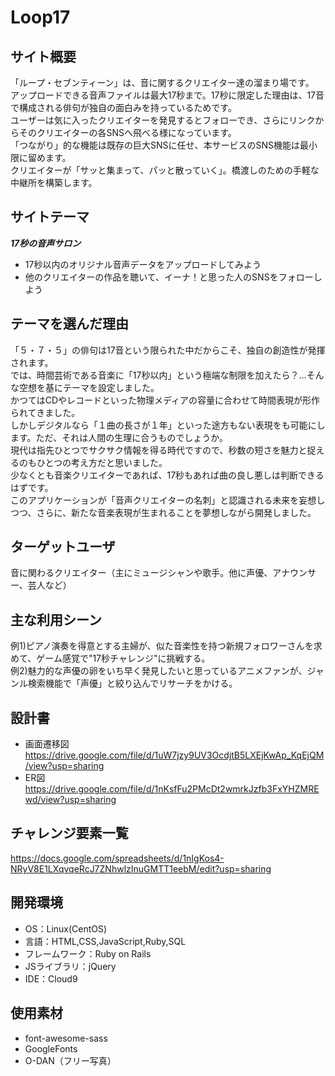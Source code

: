 # Loop17

## サイト概要
「ループ・セブンティーン」は、音に関するクリエイター達の溜まり場です。</br>
アップロードできる音声ファイルは最大17秒まで。17秒に限定した理由は、17音で構成される俳句が独自の面白みを持っているためです。</br>
ユーザーは気に入ったクリエイターを発見するとフォローでき、さらにリンクからそのクリエイターの各SNSへ飛べる様になっています。</br>
「つながり」的な機能は既存の巨大SNSに任せ、本サービスのSNS機能は最小限に留めます。</br>
クリエイターが「サッと集まって、パッと散っていく」。橋渡しのための手軽な中継所を構築します。

## サイトテーマ
***17秒の音声サロン***

- 17秒以内のオリジナル音声データをアップロードしてみよう
- 他のクリエイターの作品を聴いて、イーナ！と思った人のSNSをフォローしよう

## テーマを選んだ理由
「５・７・５」の俳句は17音という限られた中だからこそ、独自の創造性が発揮されます。</br>
では、時間芸術である音楽に「17秒以内」という極端な制限を加えたら？…そんな空想を基にテーマを設定しました。</br>
かつてはCDやレコードといった物理メディアの容量に合わせて時間表現が形作られてきました。</br>
しかしデジタルなら「１曲の長さが１年」といった途方もない表現をも可能にします。ただ、それは人間の生理に合うものでしょうか。</br>
現代は指先ひとつでサクサク情報を得る時代ですので、秒数の短さを魅力と捉えるのもひとつの考え方だと思いました。</br>
少なくとも音楽クリエイターであれば、17秒もあれば曲の良し悪しは判断できるはずです。</br>
このアプリケーションが「音声クリエイターの名刺」と認識される未来を妄想しつつ、さらに、新たな音楽表現が生まれることを夢想しながら開発しました。

## ターゲットユーザ
音に関わるクリエイター（主にミュージシャンや歌手。他に声優、アナウンサー、芸人など）

## 主な利用シーン
例1)ピアノ演奏を得意とする主婦が、似た音楽性を持つ新規フォロワーさんを求めて、ゲーム感覚で"17秒チャレンジ"に挑戦する。</br>
例2)魅力的な声優の卵をいち早く発見したいと思っているアニメファンが、ジャンル検索機能で「声優」と絞り込んでリサーチをかける。

## 設計書
- 画面遷移図
  https://drive.google.com/file/d/1uW7jzy9UV3OcdjtB5LXEjKwAp_KqEjQM/view?usp=sharing
- ER図
　https://drive.google.com/file/d/1nKsfFu2PMcDt2wmrkJzfb3FxYHZMREwd/view?usp=sharing

## チャレンジ要素一覧
https://docs.google.com/spreadsheets/d/1nIgKos4-NRyV8E1LXqvqeRcJ7ZNhwlzInuGMTT1eebM/edit?usp=sharing

## 開発環境
- OS：Linux(CentOS)
- 言語：HTML,CSS,JavaScript,Ruby,SQL
- フレームワーク：Ruby on Rails
- JSライブラリ：jQuery
- IDE：Cloud9

## 使用素材
- font-awesome-sass
- GoogleFonts
- O-DAN（フリー写真）